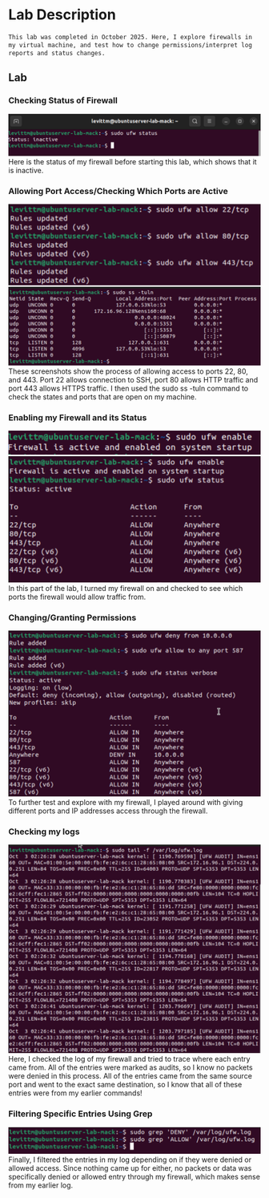 # Lab Description

    This lab was completed in October 2025. Here, I explore firewalls in my virtual machine, and test how to change permissions/interpret log reports and status changes. 

## Lab

### Checking Status of Firewall
![Initial Firewall Status](Screenshots/Firewalls/status.png)
    Here is the status of my firewall before starting this lab, which shows that it is inactive.

### Allowing Port Access/Checking Which Ports are Active
![Port commands](Screenshots/Firewalls/portAccess.png)
![-tuln command](Screenshots/Firewalls/displayAddress.png)
    These screenshots show the process of allowing access to ports 22, 80, and 443. Port 22 allows connection to SSH, port 80 allows HTTP traffic and port 443 allows HTTPS traffic. I then used the sudo ss -tuln command to check the states and ports that are open on my machine. 

### Enabling my Firewall and its Status
![sudo ufw enable command](Screenshots/Firewalls/enable.png)
![Firewall status](Screenshots/Firewalls/updatedStatus.png)
    In this part of the lab, I turned my firewall on and checked to see which ports the firewall would allow traffic from. 

### Changing/Granting Permissions
![ufw status verbose](Screenshots/Firewalls/changeRules.png)
    To further test and explore with my firewall, I played around with giving different ports and IP addresses access through the firewall. 

### Checking my logs
![log output](Screenshots/Firewalls/ufwLog.png)
    Here, I checked the log of my firewall and tried to trace where each entry came from. All of the entries were marked as audits, so I know no packets were denied in this process. All of the entries came from the same source port and went to the exact same destination, so I know that all of these entries were from my earlier commands!

### Filtering Specific Entries Using Grep
![grep](Screenshots/Firewalls/grep.png)
    Finally, I filtered the entries in my log depending on if they were denied or allowed access. Since nothing came up for either, no packets or data was specifically denied or allowed entry through my firewall, which makes sense from my earlier log. 


 